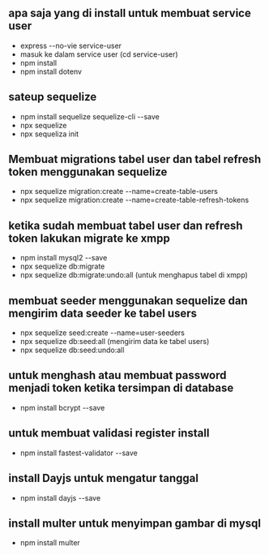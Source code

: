## apa saja yang di install untuk membuat service user
- express --no-vie service-user
- masuk ke dalam service user (cd service-user)
- npm install
- npm install dotenv


## sateup sequelize
- npm install sequelize sequelize-cli --save
- npx sequelize
- npx sequeliza init

## Membuat migrations tabel user dan tabel refresh token menggunakan sequelize
- npx sequelize migration:create --name=create-table-users
- npx sequelize migration:create --name=create-table-refresh-tokens

## ketika sudah membuat tabel user dan refresh token lakukan migrate ke xmpp
- npm install mysql2 --save
- npx sequelize db:migrate
- npx sequelize db:migrate:undo:all (untuk menghapus tabel di xmpp)

## membuat seeder menggunakan sequelize dan mengirim data seeder ke tabel users
- npx sequelize seed:create --name=user-seeders
- npx sequelize db:seed:all (mengirim data ke tabel users)
- npx sequelize db:seed:undo:all


## untuk menghash atau membuat password menjadi token ketika tersimpan di database
- npm install bcrypt --save


## untuk membuat validasi register install
- npm install fastest-validator --save


## install Dayjs untuk mengatur tanggal

- npm install dayjs --save

## install multer untuk menyimpan gambar di mysql

- npm install multer
